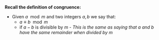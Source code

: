 **Recall the definition of congruence:**
- Given $a \mod m$ and two integers $a, b$ we say that: 
	- $a\equiv b\mod m$
	- if $a-b$ is divisible by $m$
*- This is the same as saying that $a$ and $b$ have the same remainder when divided by $m$*